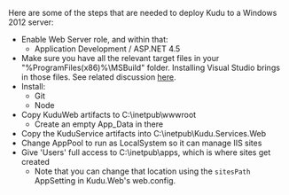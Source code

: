 Here are some of the steps that are needed to deploy Kudu to a Windows 2012 server:

- Enable Web Server role, and within that:
  - Application Development / ASP.NET 4.5
- Make sure you have all the relevant target files in your "%ProgramFiles(x86)%\MSBuild" folder. Installing Visual Studio brings in those files. See related discussion [here](http://stackoverflow.com/questions/3980909/microsoft-webapplication-targets-was-not-found-on-the-build-server-whats-your).
- Install:
  - Git
  - Node
- Copy KuduWeb artifacts to C:\inetpub\wwwroot
  - Create an empty App_Data in there
- Copy the KuduService artifacts into C:\inetpub\Kudu.Services.Web
- Change AppPool to run as LocalSystem so it can manage IIS sites
- Give 'Users' full access to C:\inetpub\apps, which is where sites get created
  - Note that you can change that location using the `sitesPath` AppSetting in Kudu.Web's web.config.